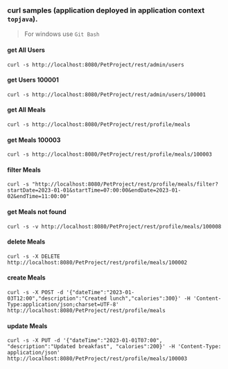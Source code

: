 ### curl samples (application deployed in application context `topjava`).
> For windows use `Git Bash`

#### get All Users
`curl -s http://localhost:8080/PetProject/rest/admin/users`

#### get Users 100001
`curl -s http://localhost:8080/PetProject/rest/admin/users/100001`

#### get All Meals
`curl -s http://localhost:8080/PetProject/rest/profile/meals`

#### get Meals 100003
`curl -s http://localhost:8080/PetProject/rest/profile/meals/100003`

#### filter Meals
`curl -s "http://localhost:8080/PetProject/rest/profile/meals/filter?startDate=2023-01-01&startTime=07:00:00&endDate=2023-01-02&endTime=11:00:00"`

#### get Meals not found
`curl -s -v http://localhost:8080/PetProject/rest/profile/meals/100008`

#### delete Meals
`curl -s -X DELETE http://localhost:8080/PetProject/rest/profile/meals/100002`

#### create Meals
`curl -s -X POST -d '{"dateTime":"2023-01-03T12:00","description":"Created lunch","calories":300}' -H 'Content-Type:application/json;charset=UTF-8' http://localhost:8080/PetProject/rest/profile/meals`

#### update Meals
`curl -s -X PUT -d '{"dateTime":"2023-01-01T07:00", "description":"Updated breakfast", "calories":200}' -H 'Content-Type: application/json' http://localhost:8080/PetProject/rest/profile/meals/100003`
